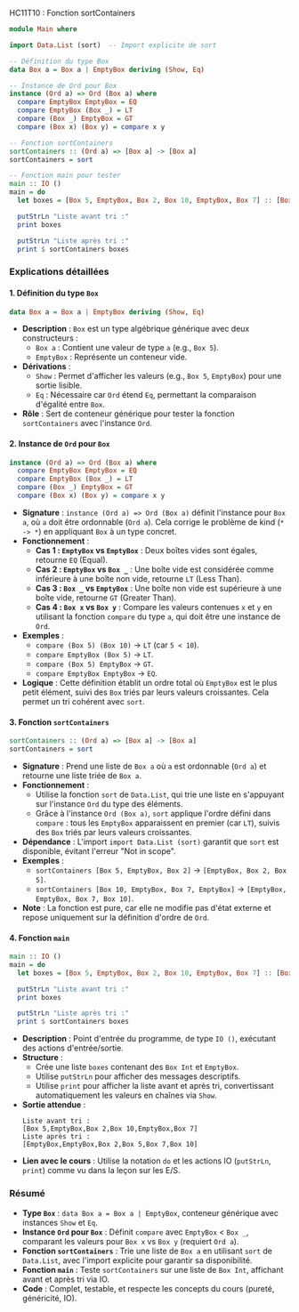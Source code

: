 HC11T10 : Fonction sortContainers

```haskell
module Main where

import Data.List (sort)  -- Import explicite de sort

-- Définition du type Box
data Box a = Box a | EmptyBox deriving (Show, Eq)

-- Instance de Ord pour Box
instance (Ord a) => Ord (Box a) where
  compare EmptyBox EmptyBox = EQ
  compare EmptyBox (Box _) = LT
  compare (Box _) EmptyBox = GT
  compare (Box x) (Box y) = compare x y

-- Fonction sortContainers
sortContainers :: (Ord a) => [Box a] -> [Box a]
sortContainers = sort

-- Fonction main pour tester
main :: IO ()
main = do
  let boxes = [Box 5, EmptyBox, Box 2, Box 10, EmptyBox, Box 7] :: [Box Int]

  putStrLn "Liste avant tri :"
  print boxes

  putStrLn "Liste après tri :"
  print $ sortContainers boxes
```

### Explications détaillées

#### 1. Définition du type `Box`
```haskell
data Box a = Box a | EmptyBox deriving (Show, Eq)
```
- **Description** : `Box` est un type algébrique générique avec deux constructeurs :
  - `Box a` : Contient une valeur de type `a` (e.g., `Box 5`).
  - `EmptyBox` : Représente un conteneur vide.
- **Dérivations** :
  - `Show` : Permet d'afficher les valeurs (e.g., `Box 5`, `EmptyBox`) pour une sortie lisible.
  - `Eq` : Nécessaire car `Ord` étend `Eq`, permettant la comparaison d'égalité entre `Box`.
- **Rôle** : Sert de conteneur générique pour tester la fonction `sortContainers` avec l'instance `Ord`.

#### 2. Instance de `Ord` pour `Box`
```haskell
instance (Ord a) => Ord (Box a) where
  compare EmptyBox EmptyBox = EQ
  compare EmptyBox (Box _) = LT
  compare (Box _) EmptyBox = GT
  compare (Box x) (Box y) = compare x y
```
- **Signature** : `instance (Ord a) => Ord (Box a)` définit l'instance pour `Box a`, où `a` doit être ordonnable (`Ord a`). Cela corrige le problème de kind (`* -> *`) en appliquant `Box` à un type concret.
- **Fonctionnement** :
  - **Cas 1 : `EmptyBox` vs `EmptyBox`** : Deux boîtes vides sont égales, retourne `EQ` (Equal).
  - **Cas 2 : `EmptyBox` vs `Box _`** : Une boîte vide est considérée comme inférieure à une boîte non vide, retourne `LT` (Less Than).
  - **Cas 3 : `Box _` vs `EmptyBox`** : Une boîte non vide est supérieure à une boîte vide, retourne `GT` (Greater Than).
  - **Cas 4 : `Box x` vs `Box y`** : Compare les valeurs contenues `x` et `y` en utilisant la fonction `compare` du type `a`, qui doit être une instance de `Ord`.
- **Exemples** :
  - `compare (Box 5) (Box 10)` → `LT` (car `5 < 10`).
  - `compare EmptyBox (Box 5)` → `LT`.
  - `compare (Box 5) EmptyBox` → `GT`.
  - `compare EmptyBox EmptyBox` → `EQ`.
- **Logique** : Cette définition établit un ordre total où `EmptyBox` est le plus petit élément, suivi des `Box` triés par leurs valeurs croissantes. Cela permet un tri cohérent avec `sort`.

#### 3. Fonction `sortContainers`
```haskell
sortContainers :: (Ord a) => [Box a] -> [Box a]
sortContainers = sort
```
- **Signature** : Prend une liste de `Box a` où `a` est ordonnable (`Ord a`) et retourne une liste triée de `Box a`.
- **Fonctionnement** :
  - Utilise la fonction `sort` de `Data.List`, qui trie une liste en s'appuyant sur l'instance `Ord` du type des éléments.
  - Grâce à l'instance `Ord (Box a)`, `sort` applique l'ordre défini dans `compare` : tous les `EmptyBox` apparaissent en premier (car `LT`), suivis des `Box` triés par leurs valeurs croissantes.
- **Dépendance** : L'import `import Data.List (sort)` garantit que `sort` est disponible, évitant l'erreur "Not in scope".
- **Exemples** :
  - `sortContainers [Box 5, EmptyBox, Box 2]` → `[EmptyBox, Box 2, Box 5]`.
  - `sortContainers [Box 10, EmptyBox, Box 7, EmptyBox]` → `[EmptyBox, EmptyBox, Box 7, Box 10]`.
- **Note** : La fonction est pure, car elle ne modifie pas d'état externe et repose uniquement sur la définition d'ordre de `Ord`.

#### 4. Fonction `main`
```haskell
main :: IO ()
main = do
  let boxes = [Box 5, EmptyBox, Box 2, Box 10, EmptyBox, Box 7] :: [Box Int]

  putStrLn "Liste avant tri :"
  print boxes

  putStrLn "Liste après tri :"
  print $ sortContainers boxes
```
- **Description** : Point d'entrée du programme, de type `IO ()`, exécutant des actions d'entrée/sortie.
- **Structure** :
  - Crée une liste `boxes` contenant des `Box Int` et `EmptyBox`.
  - Utilise `putStrLn` pour afficher des messages descriptifs.
  - Utilise `print` pour afficher la liste avant et après tri, convertissant automatiquement les valeurs en chaînes via `Show`.
- **Sortie attendue** :
  ```
  Liste avant tri :
  [Box 5,EmptyBox,Box 2,Box 10,EmptyBox,Box 7]
  Liste après tri :
  [EmptyBox,EmptyBox,Box 2,Box 5,Box 7,Box 10]
  ```
- **Lien avec le cours** : Utilise la notation `do` et les actions IO (`putStrLn`, `print`) comme vu dans la leçon sur les E/S.

### Résumé
- **Type `Box`** : `data Box a = Box a | EmptyBox`, conteneur générique avec instances `Show` et `Eq`.
- **Instance `Ord` pour `Box`** : Définit `compare` avec `EmptyBox` < `Box _`, comparant les valeurs pour `Box x` vs `Box y` (requiert `Ord a`).
- **Fonction `sortContainers`** : Trie une liste de `Box a` en utilisant `sort` de `Data.List`, avec l'import explicite pour garantir sa disponibilité.
- **Fonction `main`** : Teste `sortContainers` sur une liste de `Box Int`, affichant avant et après tri via IO.
- **Code** : Complet, testable, et respecte les concepts du cours (pureté, généricité, IO).
